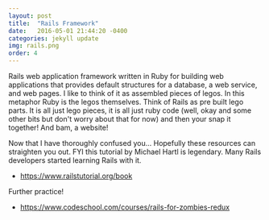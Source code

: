 ```yaml
---
layout: post
title:  "Rails Framework"
date:   2016-05-01 21:44:20 -0400
categories: jekyll update
img: rails.png
order: 4
---
```

Rails web application framework written in Ruby for building web applications that provides default structures for a database, a web service, and web pages. I like to think of it as assembled pieces of legos. In this metaphor Ruby is the legos themselves. Think of Rails as pre built lego parts. It is all just lego pieces, it is all just ruby code (well, okay and some other bits but don't worry about that for now) and then your snap it together! And bam, a website!

Now that I have thoroughly confused you... Hopefully these resources can straighten you out. FYI this tutorial by Michael Hartl is legendary. Many Rails developers started learning Rails with it.

<ul>
	<li><a href="https://www.railstutorial.org/book">https://www.railstutorial.org/book</a></li>
</ul>

Further practice!
<ul>
	<li><a href="https://www.codeschool.com/courses/rails-for-zombies-redux">https://www.codeschool.com/courses/rails-for-zombies-redux</a></li>
</ul>